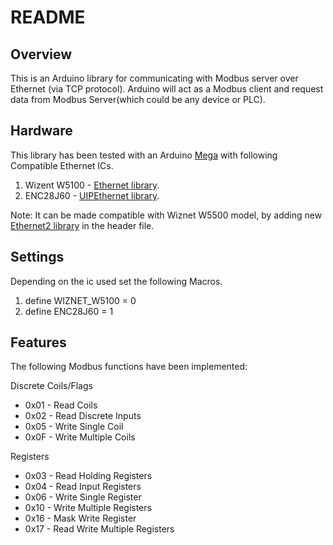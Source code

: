 README
============

Overview
--------
This is an Arduino library for communicating with Modbus server over Ethernet (via TCP protocol). Arduino will act as a Modbus client and request data from Modbus Server(which could be any device or PLC).

Hardware
--------
This library has been tested with an Arduino [Mega](https://www.arduino.cc/en/Main/ArduinoBoardMega) with following Compatible Ethernet ICs.

1. Wizent W5100 - [Ethernet library](https://www.arduino.cc/en/Reference/Ethernet).
2. ENC28J60 - [UIPEthernet library](https://github.com/UIPEthernet/UIPEthernet).

Note: It can be made compatible with Wiznet W5500 model, by adding new [Ethernet2 library](https://github.com/adafruit/Ethernet2) in the header file.

Settings
--------
Depending on the ic used set the following Macros.

1. define WIZNET_W5100 = 0
2. define ENC28J60     = 1

Features
--------
The following Modbus functions have been implemented:

Discrete Coils/Flags

  * 0x01 - Read Coils
  * 0x02 - Read Discrete Inputs
  * 0x05 - Write Single Coil
  * 0x0F - Write Multiple Coils

Registers

  * 0x03 - Read Holding Registers
  * 0x04 - Read Input Registers
  * 0x06 - Write Single Register
  * 0x10 - Write Multiple Registers
  * 0x16 - Mask Write Register
  * 0x17 - Read Write Multiple Registers






